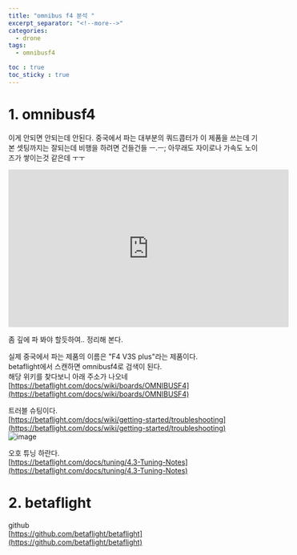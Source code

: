 ```yaml
---
title: "omnibus f4 분석 "
excerpt_separator: "<!--more-->"
categories:
  - drone
tags:
  - omnibusf4

toc : true
toc_sticky : true
---
```


# 1. omnibusf4
이게 안되면 안되는데 안된다. 중국에서 파는 대부분의 쿼드콥터가 이 제품을 쓰는데 기본 셋팅까지는 잘되는데 비행을 하려면 건들건들 ㅡ.ㅡ;
아무래도 자이로나 가속도 노이즈가 쌓이는것 같은데 ㅜㅜ 

<iframe width="560" height="315" src="https://www.youtube.com/embed/zj0wBMwgM6c" frameborder="0" allowfullscreen></iframe>    

좀 깊에 파 봐야 할듯하여.. 정리해 본다.   

실제 중국에서 파는 제품의 이름은 "F4 V3S plus"라는 제품이다.    
betaflight에서 스캔하면 omnibusf4로 검색이 된다.    
해당 위키를 찾다보니 아래 주소가 나오네  
[https://betaflight.com/docs/wiki/boards/OMNIBUSF4](https://betaflight.com/docs/wiki/boards/OMNIBUSF4)    

트러블 슈팅이다.    
[https://betaflight.com/docs/wiki/getting-started/troubleshooting](https://betaflight.com/docs/wiki/getting-started/troubleshooting)    
![image](https://github.com/younlea/younlea.github.io/assets/1435846/dd335f02-4de6-4b0d-8322-4298f567387d)

오호 튜닝 하란다.   
[https://betaflight.com/docs/tuning/4.3-Tuning-Notes](https://betaflight.com/docs/tuning/4.3-Tuning-Notes)     

# 2. betaflight   
github   
[https://github.com/betaflight/betaflight](https://github.com/betaflight/betaflight)
